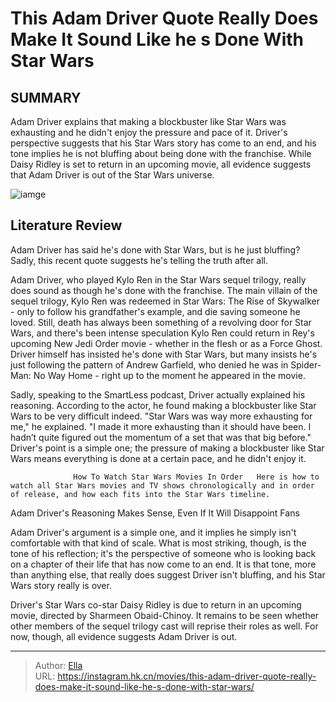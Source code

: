 # This Adam Driver Quote Really Does Make It Sound Like he s Done With Star Wars


## SUMMARY 



  Adam Driver explains that making a blockbuster like Star Wars was exhausting and he didn&#39;t enjoy the pressure and pace of it.   Driver&#39;s perspective suggests that his Star Wars story has come to an end, and his tone implies he is not bluffing about being done with the franchise.   While Daisy Ridley is set to return in an upcoming movie, all evidence suggests that Adam Driver is out of the Star Wars universe.  

![iamge](https://static1.srcdn.com/wordpress/wp-content/uploads/2023/10/img_4d9ac789a76c-1.jpeg)

## Literature Review

Adam Driver has said he&#39;s done with Star Wars, but is he just bluffing? Sadly, this recent quote suggests he&#39;s telling the truth after all.




Adam Driver, who played Kylo Ren in the Star Wars sequel trilogy, really does sound as though he&#39;s done with the franchise. The main villain of the sequel trilogy, Kylo Ren was redeemed in Star Wars: The Rise of Skywalker - only to follow his grandfather&#39;s example, and die saving someone he loved. Still, death has always been something of a revolving door for Star Wars, and there&#39;s been intense speculation Kylo Ren could return in Rey&#39;s upcoming New Jedi Order movie - whether in the flesh or as a Force Ghost. Driver himself has insisted he&#39;s done with Star Wars, but many insists he&#39;s just following the pattern of Andrew Garfield, who denied he was in Spider-Man: No Way Home - right up to the moment he appeared in the movie.




Sadly, speaking to the SmartLess podcast, Driver actually explained his reasoning. According to the actor, he found making a blockbuster like Star Wars to be very difficult indeed. &#34;Star Wars was way more exhausting for me,&#34; he explained. &#34;I made it more exhausting than it should have been. I hadn’t quite figured out the momentum of a set that was that big before.&#34; Driver&#39;s point is a simple one; the pressure of making a blockbuster like Star Wars means everything is done at a certain pace, and he didn&#39;t enjoy it.

                  How To Watch Star Wars Movies In Order   Here is how to watch all Star Wars movies and TV shows chronologically and in order of release, and how each fits into the Star Wars timeline.   


 Adam Driver&#39;s Reasoning Makes Sense, Even If It Will Disappoint Fans 
          




Adam Driver&#39;s argument is a simple one, and it implies he simply isn&#39;t comfortable with that kind of scale. What is most striking, though, is the tone of his reflection; it&#39;s the perspective of someone who is looking back on a chapter of their life that has now come to an end. It is that tone, more than anything else, that really does suggest Driver isn&#39;t bluffing, and his Star Wars story really is over.

Driver&#39;s Star Wars co-star Daisy Ridley is due to return in an upcoming movie, directed by Sharmeen Obaid-Chinoy. It remains to be seen whether other members of the sequel trilogy cast will reprise their roles as well. For now, though, all evidence suggests Adam Driver is out.



---

> Author: [Ella](https://instagram.hk.cn/)  
> URL: https://instagram.hk.cn/movies/this-adam-driver-quote-really-does-make-it-sound-like-he-s-done-with-star-wars/  


